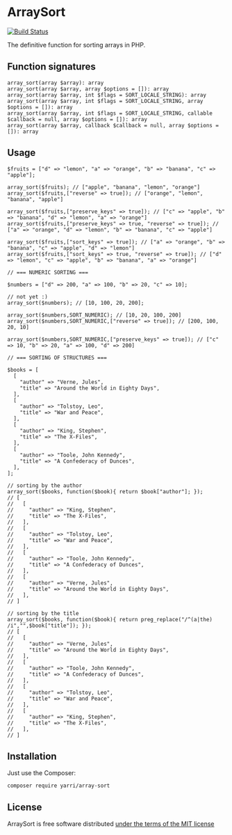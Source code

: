 ArraySort
=========

[![Build Status](https://app.travis-ci.com/yarri/ArraySort.svg?branch=master)](https://app.travis-ci.com/yarri/ArraySort)

The definitive function for sorting arrays in PHP.

Function signatures
-------------------

    array_sort(array $array): array
    array_sort(array $array, array $options = []): array
    array_sort(array $array, int $flags = SORT_LOCALE_STRING): array
    array_sort(array $array, int $flags = SORT_LOCALE_STRING, array $options = []): array
    array_sort(array $array, int $flags = SORT_LOCALE_STRING, callable $callback = null, array $options = []): array
    array_sort(array $array, callback $callback = null, array $options = []): array

Usage
-----

    $fruits = ["d" => "lemon", "a" => "orange", "b" => "banana", "c" => "apple"];

    array_sort($fruits); // ["apple", "banana", "lemon", "orange"]
    array_sort($fruits,["reverse" => true]); // ["orange", "lemon", "banana", "apple"]

    array_sort($fruits,["preserve_keys" => true]); // ["c" => "apple", "b" => "banana", "d" => "lemon", "a" => "orange"]
    array_sort($fruits,["preserve_keys" => true, "reverse" => true]); // ["a" => "orange", "d" => "lemon", "b" => "banana", "c" => "apple"]

    array_sort($fruits,["sort_keys" => true]); // ["a" => "orange", "b" => "banana", "c" => "apple", "d" => "lemon"]
    array_sort($fruits,["sort_keys" => true, "reverse" => true]); // ["d" => "lemon", "c" => "apple", "b" => "banana", "a" => "orange"]

    // === NUMERIC SORTING ===

    $numbers = ["d" => 200, "a" => 100, "b" => 20, "c" => 10];

    // not yet :)
    array_sort($numbers); // [10, 100, 20, 200];

    array_sort($numbers,SORT_NUMERIC); // [10, 20, 100, 200]
    array_sort($numbers,SORT_NUMERIC,["reverse" => true]); // [200, 100, 20, 10]

    array_sort($numbers,SORT_NUMERIC,["preserve_keys" => true]); // ["c" => 10, "b" => 20, "a" => 100, "d" => 200]

    // === SORTING OF STRUCTURES ===

    $books = [
      [
        "author" => "Verne, Jules",
        "title" => "Around the World in Eighty Days",
      ],
      [
        "author" => "Tolstoy, Leo",
        "title" => "War and Peace",
      ],
      [
        "author" => "King, Stephen",
        "title" => "The X-Files",
      ],
      [
        "author" => "Toole, John Kennedy",
        "title" => "A Confederacy of Dunces",
      ],
    ];

    // sorting by the author
    array_sort($books, function($book){ return $book["author"]; });
    // [
    //   [
    //     "author" => "King, Stephen",
    //     "title" => "The X-Files",
    //   ],
    //   [
    //     "author" => "Tolstoy, Leo",
    //     "title" => "War and Peace",
    //   ],
    //   [
    //     "author" => "Toole, John Kennedy",
    //     "title" => "A Confederacy of Dunces",
    //   ],
    //   [
    //     "author" => "Verne, Jules",
    //     "title" => "Around the World in Eighty Days",
    //   ],
    // ]

    // sorting by the title
    array_sort($books, function($book){ return preg_replace("/^(a|the) /i","",$book["title"]); });
    // [
    //   [
    //     "author" => "Verne, Jules",
    //     "title" => "Around the World in Eighty Days",
    //   ],
    //   [
    //     "author" => "Toole, John Kennedy",
    //     "title" => "A Confederacy of Dunces",
    //   ],
    //   [
    //     "author" => "Tolstoy, Leo",
    //     "title" => "War and Peace",
    //   ],
    //   [
    //     "author" => "King, Stephen",
    //     "title" => "The X-Files",
    //   ],
    // ]


Installation
------------

Just use the Composer:

    composer require yarri/array-sort

License
-------

ArraySort is free software distributed [under the terms of the MIT license](http://www.opensource.org/licenses/mit-license)

[//]: # ( vim: set ts=2 et: )
